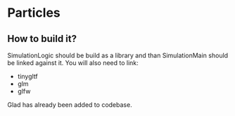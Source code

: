 # Particles

## How to build it?
SimulationLogic should be build as a library and than SimulationMain should be linked against it. 
You will also need to link:
- tinygltf
- glm
- glfw

Glad has already been added to codebase.